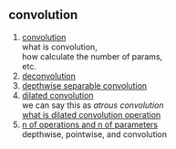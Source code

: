## convolution
1. [convolution](http://machinelearninguru.com/computer_vision/basics/convolution/convolution_layer.html)  
what is convolution,  
how calculate the number of params,  
etc.
1. [deconvolution](https://laonple.blog.me/220985349467)
1. [depthwise separable convolution](http://openresearch.ai/t/xception-deep-learning-with-depthwise-separable-convolutions/49)
1. [dilated convolution](https://laonple.blog.me/220991967450)  
we can say this as *atrous convolution*  
[what is dilated convolution operation](https://towardsdatascience.com/understanding-2d-dilated-convolution-operation-with-examples-in-numpy-and-tensorflow-with-d376b3972b25)
1. [n of operations and n of parameters](https://www.slideshare.net/ssuser06e0c5/convolution-77257148)  
depthwise, pointwise, and convolution
